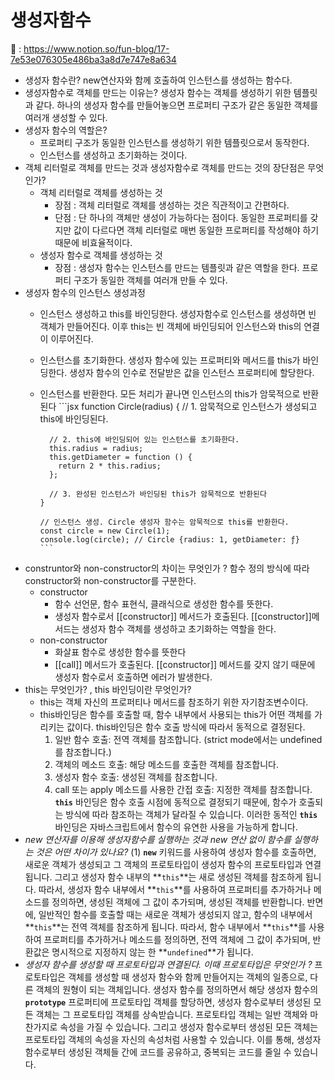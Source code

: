 # 생성자함수

📕 : https://www.notion.so/fun-blog/17-7e53e076305e486ba3a8d7e747e8a634<br>

- 생성자 함수란?
  new연산자와 함께 호출하여 인스턴스를 생성하는 함수다.
- 생성자함수로 객체를 만드는 이유는?
  생성자 함수는 객체를 생성하기 위한 템플릿과 같다. 하나의 생성자 함수를 만들어놓으면 프로퍼티 구조가 같은 동일한 객체를 여러개 생성할 수 있다.
- 생성자 함수의 역할은?
  - 프로퍼티 구조가 동일한 인스턴스를 생성하기 위한 템플릿으로서 동작한다.
  - 인스턴스를 생성하고 초기화하는 것이다.
- 객체 리터럴로 객체를 만드는 것과 생성자함수로 객체를 만드는 것의 장단점은 무엇인가?
  - 객체 리터럴로 객체를 생성하는 것
    - 장점 : 객체 리터럴로 객체를 생성하는 것은 직관적이고 간편하다.
    - 단점 : 단 하나의 객체만 생성이 가능하다는 점이다. 동일한 프로퍼티를 갖지만 값이 다르다면 객체 리터럴로 매번 동일한 프로퍼티를 작성해야 하기 때문에 비효율적이다.
  - 생성자 함수로 객체를 생성하는 것
    - 장점 : 생성자 함수는 인스턴스를 만드는 템플릿과 같은 역할을 한다. 프로퍼티 구조가 동일한 객체를 여러개 만들 수 있다.
- 생성자 함수의 인스턴스 생성과정
  - 인스턴스 생성하고 this를 바인딩한다.
    생성자함수로 인스턴스를 생성하면 빈 객체가 만들어진다.
    이후 this는 빈 객체에 바인딩되어 인스턴스와 this의 연결이 이루어진다.
  - 인스턴스를 초기화한다.
    생성자 함수에 있는 프로퍼티와 메서드를 this가 바인딩한다.
    생성자 함수의 인수로 전달받은 값을 인스턴스 프로퍼티에 할당한다.
  - 인스턴스를 반환한다.
    모든 처리가 끝나면 인스턴스의 this가 암묵적으로 반환된다
        ```jsx
        function Circle(radius) {
          // 1. 암묵적으로 인스턴스가 생성되고 this에 바인딩된다.

          // 2. this에 바인딩되어 있는 인스턴스를 초기화한다.
          this.radius = radius;
          this.getDiameter = function () {
            return 2 * this.radius;
          };

          // 3. 완성된 인스턴스가 바인딩된 this가 암묵적으로 반환된다
        }

        // 인스턴스 생성. Circle 생성자 함수는 암묵적으로 this를 반환한다.
        const circle = new Circle(1);
        console.log(circle); // Circle {radius: 1, getDiameter: ƒ}
        ```
- construntor와 non-constructor의 차이는 무엇인가 ?
  함수 정의 방식에 따라 constructor와 non-constructor를 구분한다.
  - constructor
    - 함수 선언문, 함수 표현식, 클래식으로 생성한 함수를 뜻한다.
    - 생성자 함수로서 [[constructor]] 메서드가 호출된다.
      [[constructor]]메서드는 생성자 함수 객체를 생성하고 초기화하는 역할을 한다.
  - non-constructor
    - 화살표 함수로 생성한 함수를 뜻한다
    - [[call]] 메서드가 호출된다. [[constructor]] 메서드를 갖지 않기 때문에 생성자 함수로서 호출하면 에러가 발생한다.
- this는 무엇인가? , this 바인딩이란 무엇인가?
  - this는 객체 자신의 프로퍼티나 메서드를 참조하기 위한 자기참조변수이다.
  - this바인딩은 함수를 호출할 때, 함수 내부에서 사용되는 this가 어떤 객체를 가리키는 값이다. this바인딩은 함수 호출 방식에 따라서 동적으로 결정된다.
    1. 일반 함수 호출: 전역 객체를 참조합니다. (strict mode에서는 undefined를 참조합니다.)
    2. 객체의 메소드 호출: 해당 메소드를 호출한 객체를 참조합니다.
    3. 생성자 함수 호출: 생성된 객체를 참조합니다.
    4. call 또는 apply 메소드를 사용한 간접 호출: 지정한 객체를 참조합니다.
  **`this`** 바인딩은 함수 호출 시점에 동적으로 결정되기 때문에, 함수가 호출되는 방식에 따라 참조하는 객체가 달라질 수 있습니다. 이러한 동적인 **`this`** 바인딩은 자바스크립트에서 함수의 유연한 사용을 가능하게 합니다.
- _new 연산자를 이용해 생성자함수를 실행하는 것과 new 연산 없이 함수를 실행하는 것은 어떤 차이가 있나요?_
  (1) **`new`** 키워드를 사용하여 생성자 함수를 호출하면, 새로운 객체가 생성되고 그 객체의 프로토타입이 생성자 함수의 프로토타입과 연결됩니다. 그리고 생성자 함수 내부의 **`this`**는 새로 생성된 객체를 참조하게 됩니다. 따라서, 생성자 함수 내부에서 **`this`**를 사용하여 프로퍼티를 추가하거나 메소드를 정의하면, 생성된 객체에 그 값이 추가되며, 생성된 객체를 반환합니다.
  반면에, 일반적인 함수를 호출할 때는 새로운 객체가 생성되지 않고, 함수의 내부에서 **`this`**는 전역 객체를 참조하게 됩니다. 따라서, 함수 내부에서 **`this`**를 사용하여 프로퍼티를 추가하거나 메소드를 정의하면, 전역 객체에 그 값이 추가되며, 반환값은 명시적으로 지정하지 않는 한 **`undefined`**가 됩니다.
- _생성자 함수를 생성할 때 프로토타입과 연결된다. 이때 프로토타입은 무엇인가 ?_
  프로토타입은 객체를 생성할 때 생성자 함수와 함께 만들어지는 객체의 일종으로, 다른 객체의 원형이 되는 객체입니다. 생성자 함수를 정의하면서 해당 생성자 함수의 **`prototype`** 프로퍼티에 프로토타입 객체를 할당하면, 생성자 함수로부터 생성된 모든 객체는 그 프로토타입 객체를 상속받습니다.
  프로토타입 객체는 일반 객체와 마찬가지로 속성을 가질 수 있습니다. 그리고 생성자 함수로부터 생성된 모든 객체는 프로토타입 객체의 속성을 자신의 속성처럼 사용할 수 있습니다. 이를 통해, 생성자 함수로부터 생성된 객체들 간에 코드를 공유하고, 중복되는 코드를 줄일 수 있습니다.
